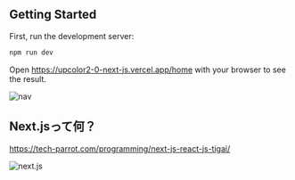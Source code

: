 

## Getting Started

First, run the development server:

```bash
npm run dev
```

Open https://upcolor2-0-next-js.vercel.app/home with your browser to see the result.

![nav](https://user-images.githubusercontent.com/90218986/170916375-64d06543-dca8-40fb-a12e-e2aa6094cd95.PNG)

## Next.jsって何？
https://tech-parrot.com/programming/next-js-react-js-tigai/

![next.js](https://www.datocms-assets.com/48401/1644864897-next-framework.jpeg?fit=max&fm=webp&w=900)

